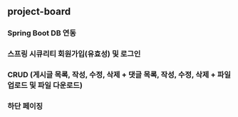 ## project-board

### Spring Boot DB 연동 
### 스프링 시큐리티 회원가입(유효성) 및 로그인
### CRUD (게시글 목록, 작성, 수정, 삭제 + 댓글 목록, 작성, 수정, 삭제 + 파일 업로드 및 파일 다운로드) 
### 하단 페이징 
